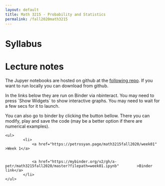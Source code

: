 ```yaml
---
layout: default
title: Math 3215 - Probability and Statistics
permalink: /fall2020math3215
---
```

<body>
	<h1>Syllabus</h1>


<h1>Lecture notes</h1>

<p>The Jupyer notebooks are hosted on github at the  <a href="https://github.com/a-petr/math3215fall2020" > following repo</a>.
If you want to run locally you can download from github. </p>



<p>In the links below they are run on Binder via nbinteract. You may need to press `Show Widgets` to show interactive graphs. You may need to wait for a few secs for it to launch. </p>


<p>You can also go to binder by clicking the button bellow. There you can modify, play and save the code (may be a better option if there are numerical examples). </p>



	<ul>
			<li>
			 	<a href="https://petrosyan.page/math3215fall2020/week01" >Week 1</a>	   


			 	<a href="https://mybinder.org/v2/gh/a-petr/math3215fall2020/master?filepath=week01.ipynb"		 >Binder link</a>
			</li>        
	</ul>
</body>